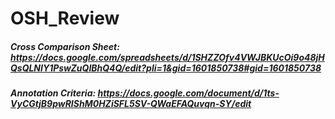 # OSH_Review
##### Cross Comparison Sheet: https://docs.google.com/spreadsheets/d/1SHZZOfv4VWJBKUcOi9o48jHQsQLNIY1PswZuQIBhQ4Q/edit?pli=1&gid=1601850738#gid=1601850738
##### Annotation Criteria: https://docs.google.com/document/d/1ts-VyCGtjB9pwRIShM0HZiSFL5SV-QWaEFAQuvqn-SY/edit
